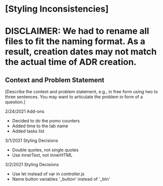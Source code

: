 # [Styling Inconsistencies]

# DISCLAIMER: We had to rename all files to fit the naming format. As a result, creation dates may not match the actual time of ADR creation.

## Context and Problem Statement

[Describe the context and problem statement, e.g., in free form using two to three sentences. You may want to articulate the problem in form of a question.]

2/24/2021 Add-ons
- Decided to do the pomo counters
- Added time to the tab name
- Added tasks list

3/1/2021  Styling Decisions
- Double quotes, not single quotes
- Use innerText, not innerHTML

3/2/2021 Styling Decisions
- Use let instead of var in controller.js
- Name button variables '_button' instead of '_btn'
  
